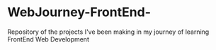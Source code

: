 # WebJourney-FrontEnd-
Repository of the projects I've been making in my journey of learning FrontEnd Web Development 
